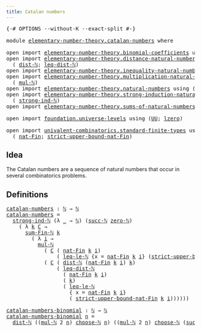```yaml
---
title: Catalan numbers
---
```


<pre class="Agda"><a id="41" class="Symbol">{-#</a> <a id="45" class="Keyword">OPTIONS</a> <a id="53" class="Pragma">--without-K</a> <a id="65" class="Pragma">--exact-split</a> <a id="79" class="Symbol">#-}</a>

<a id="84" class="Keyword">module</a> <a id="91" href="elementary-number-theory.catalan-numbers.html" class="Module">elementary-number-theory.catalan-numbers</a> <a id="132" class="Keyword">where</a>

<a id="139" class="Keyword">open</a> <a id="144" class="Keyword">import</a> <a id="151" href="elementary-number-theory.binomial-coefficients.html" class="Module">elementary-number-theory.binomial-coefficients</a> <a id="198" class="Keyword">using</a> <a id="204" class="Symbol">(</a><a id="205" href="elementary-number-theory.binomial-coefficients.html#330" class="Function Operator">_choose-ℕ_</a><a id="215" class="Symbol">)</a>
<a id="217" class="Keyword">open</a> <a id="222" class="Keyword">import</a> <a id="229" href="elementary-number-theory.distance-natural-numbers.html" class="Module">elementary-number-theory.distance-natural-numbers</a> <a id="279" class="Keyword">using</a>
  <a id="287" class="Symbol">(</a> <a id="289" href="elementary-number-theory.distance-natural-numbers.html#1255" class="Function">dist-ℕ</a><a id="295" class="Symbol">;</a> <a id="297" href="elementary-number-theory.distance-natural-numbers.html#6955" class="Function">leq-dist-ℕ</a><a id="307" class="Symbol">)</a>
<a id="309" class="Keyword">open</a> <a id="314" class="Keyword">import</a> <a id="321" href="elementary-number-theory.inequality-natural-numbers.html" class="Module">elementary-number-theory.inequality-natural-numbers</a> <a id="373" class="Keyword">using</a> <a id="379" class="Symbol">(</a><a id="380" href="elementary-number-theory.inequality-natural-numbers.html#13281" class="Function">leq-le-ℕ</a><a id="388" class="Symbol">)</a>
<a id="390" class="Keyword">open</a> <a id="395" class="Keyword">import</a> <a id="402" href="elementary-number-theory.multiplication-natural-numbers.html" class="Module">elementary-number-theory.multiplication-natural-numbers</a> <a id="458" class="Keyword">using</a>
  <a id="466" class="Symbol">(</a> <a id="468" href="elementary-number-theory.multiplication-natural-numbers.html#1286" class="Function">mul-ℕ</a><a id="473" class="Symbol">)</a>
<a id="475" class="Keyword">open</a> <a id="480" class="Keyword">import</a> <a id="487" href="elementary-number-theory.natural-numbers.html" class="Module">elementary-number-theory.natural-numbers</a> <a id="528" class="Keyword">using</a> <a id="534" class="Symbol">(</a><a id="535" href="elementary-number-theory.natural-numbers.html#1548" class="Datatype">ℕ</a><a id="536" class="Symbol">;</a> <a id="538" href="elementary-number-theory.natural-numbers.html#1569" class="InductiveConstructor">zero-ℕ</a><a id="544" class="Symbol">;</a> <a id="546" href="elementary-number-theory.natural-numbers.html#1582" class="InductiveConstructor">succ-ℕ</a><a id="552" class="Symbol">)</a>
<a id="554" class="Keyword">open</a> <a id="559" class="Keyword">import</a> <a id="566" href="elementary-number-theory.strong-induction-natural-numbers.html" class="Module">elementary-number-theory.strong-induction-natural-numbers</a> <a id="624" class="Keyword">using</a>
  <a id="632" class="Symbol">(</a> <a id="634" href="elementary-number-theory.strong-induction-natural-numbers.html#4865" class="Function">strong-ind-ℕ</a><a id="646" class="Symbol">)</a>
<a id="648" class="Keyword">open</a> <a id="653" class="Keyword">import</a> <a id="660" href="elementary-number-theory.sums-of-natural-numbers.html" class="Module">elementary-number-theory.sums-of-natural-numbers</a> <a id="709" class="Keyword">using</a> <a id="715" class="Symbol">(</a><a id="716" href="elementary-number-theory.sums-of-natural-numbers.html#1432" class="Function">sum-Fin-ℕ</a><a id="725" class="Symbol">)</a>

<a id="728" class="Keyword">open</a> <a id="733" class="Keyword">import</a> <a id="740" href="foundation.universe-levels.html" class="Module">foundation.universe-levels</a> <a id="767" class="Keyword">using</a> <a id="773" class="Symbol">(</a><a id="774" href="foundation-core.universe-levels.html#235" class="Primitive">UU</a><a id="776" class="Symbol">;</a> <a id="778" href="Agda.Primitive.html#764" class="Primitive">lzero</a><a id="783" class="Symbol">)</a>

<a id="786" class="Keyword">open</a> <a id="791" class="Keyword">import</a> <a id="798" href="univalent-combinatorics.standard-finite-types.html" class="Module">univalent-combinatorics.standard-finite-types</a> <a id="844" class="Keyword">using</a>
  <a id="852" class="Symbol">(</a> <a id="854" href="univalent-combinatorics.standard-finite-types.html#5338" class="Function">nat-Fin</a><a id="861" class="Symbol">;</a> <a id="863" href="univalent-combinatorics.standard-finite-types.html#5441" class="Function">strict-upper-bound-nat-Fin</a><a id="889" class="Symbol">)</a>
</pre>
## Idea

The Catalan numbers are a sequence of natural numbers that occur in several combinatorics problems.

## Definitions

<pre class="Agda"><a id="catalan-numbers"></a><a id="1030" href="elementary-number-theory.catalan-numbers.html#1030" class="Function">catalan-numbers</a> <a id="1046" class="Symbol">:</a> <a id="1048" href="elementary-number-theory.natural-numbers.html#1548" class="Datatype">ℕ</a> <a id="1050" class="Symbol">→</a> <a id="1052" href="elementary-number-theory.natural-numbers.html#1548" class="Datatype">ℕ</a>
<a id="1054" href="elementary-number-theory.catalan-numbers.html#1030" class="Function">catalan-numbers</a> <a id="1070" class="Symbol">=</a>
  <a id="1074" href="elementary-number-theory.strong-induction-natural-numbers.html#4865" class="Function">strong-ind-ℕ</a> <a id="1087" class="Symbol">(λ</a> <a id="1090" href="elementary-number-theory.catalan-numbers.html#1090" class="Bound">_</a> <a id="1092" class="Symbol">→</a> <a id="1094" href="elementary-number-theory.natural-numbers.html#1548" class="Datatype">ℕ</a><a id="1095" class="Symbol">)</a> <a id="1097" class="Symbol">(</a><a id="1098" href="elementary-number-theory.natural-numbers.html#1582" class="InductiveConstructor">succ-ℕ</a> <a id="1105" href="elementary-number-theory.natural-numbers.html#1569" class="InductiveConstructor">zero-ℕ</a><a id="1111" class="Symbol">)</a>
    <a id="1117" class="Symbol">(</a> <a id="1119" class="Symbol">λ</a> <a id="1121" href="elementary-number-theory.catalan-numbers.html#1121" class="Bound">k</a> <a id="1123" href="elementary-number-theory.catalan-numbers.html#1123" class="Bound">C</a> <a id="1125" class="Symbol">→</a>
      <a id="1133" href="elementary-number-theory.sums-of-natural-numbers.html#1432" class="Function">sum-Fin-ℕ</a> <a id="1143" href="elementary-number-theory.catalan-numbers.html#1121" class="Bound">k</a>
        <a id="1153" class="Symbol">(</a> <a id="1155" class="Symbol">λ</a> <a id="1157" href="elementary-number-theory.catalan-numbers.html#1157" class="Bound">i</a> <a id="1159" class="Symbol">→</a>
          <a id="1171" href="elementary-number-theory.multiplication-natural-numbers.html#1286" class="Function">mul-ℕ</a>
            <a id="1189" class="Symbol">(</a> <a id="1191" href="elementary-number-theory.catalan-numbers.html#1123" class="Bound">C</a> <a id="1193" class="Symbol">(</a> <a id="1195" href="univalent-combinatorics.standard-finite-types.html#5338" class="Function">nat-Fin</a> <a id="1203" href="elementary-number-theory.catalan-numbers.html#1121" class="Bound">k</a> <a id="1205" href="elementary-number-theory.catalan-numbers.html#1157" class="Bound">i</a><a id="1206" class="Symbol">)</a>
                <a id="1224" class="Symbol">(</a> <a id="1226" href="elementary-number-theory.inequality-natural-numbers.html#13281" class="Function">leq-le-ℕ</a> <a id="1235" class="Symbol">{</a><a id="1236" class="Argument">x</a> <a id="1238" class="Symbol">=</a> <a id="1240" href="univalent-combinatorics.standard-finite-types.html#5338" class="Function">nat-Fin</a> <a id="1248" href="elementary-number-theory.catalan-numbers.html#1121" class="Bound">k</a> <a id="1250" href="elementary-number-theory.catalan-numbers.html#1157" class="Bound">i</a><a id="1251" class="Symbol">}</a> <a id="1253" class="Symbol">(</a><a id="1254" href="univalent-combinatorics.standard-finite-types.html#5441" class="Function">strict-upper-bound-nat-Fin</a> <a id="1281" href="elementary-number-theory.catalan-numbers.html#1121" class="Bound">k</a> <a id="1283" href="elementary-number-theory.catalan-numbers.html#1157" class="Bound">i</a><a id="1284" class="Symbol">)))</a>
            <a id="1300" class="Symbol">(</a> <a id="1302" href="elementary-number-theory.catalan-numbers.html#1123" class="Bound">C</a> <a id="1304" class="Symbol">(</a> <a id="1306" href="elementary-number-theory.distance-natural-numbers.html#1255" class="Function">dist-ℕ</a> <a id="1313" class="Symbol">(</a><a id="1314" href="univalent-combinatorics.standard-finite-types.html#5338" class="Function">nat-Fin</a> <a id="1322" href="elementary-number-theory.catalan-numbers.html#1121" class="Bound">k</a> <a id="1324" href="elementary-number-theory.catalan-numbers.html#1157" class="Bound">i</a><a id="1325" class="Symbol">)</a> <a id="1327" href="elementary-number-theory.catalan-numbers.html#1121" class="Bound">k</a><a id="1328" class="Symbol">)</a>
                <a id="1346" class="Symbol">(</a> <a id="1348" href="elementary-number-theory.distance-natural-numbers.html#6955" class="Function">leq-dist-ℕ</a>
                  <a id="1377" class="Symbol">(</a> <a id="1379" href="univalent-combinatorics.standard-finite-types.html#5338" class="Function">nat-Fin</a> <a id="1387" href="elementary-number-theory.catalan-numbers.html#1121" class="Bound">k</a> <a id="1389" href="elementary-number-theory.catalan-numbers.html#1157" class="Bound">i</a><a id="1390" class="Symbol">)</a>
                  <a id="1410" class="Symbol">(</a> <a id="1412" href="elementary-number-theory.catalan-numbers.html#1121" class="Bound">k</a><a id="1413" class="Symbol">)</a>
                  <a id="1433" class="Symbol">(</a> <a id="1435" href="elementary-number-theory.inequality-natural-numbers.html#13281" class="Function">leq-le-ℕ</a>
                    <a id="1464" class="Symbol">{</a> <a id="1466" class="Argument">x</a> <a id="1468" class="Symbol">=</a> <a id="1470" href="univalent-combinatorics.standard-finite-types.html#5338" class="Function">nat-Fin</a> <a id="1478" href="elementary-number-theory.catalan-numbers.html#1121" class="Bound">k</a> <a id="1480" href="elementary-number-theory.catalan-numbers.html#1157" class="Bound">i</a><a id="1481" class="Symbol">}</a>
                    <a id="1503" class="Symbol">(</a> <a id="1505" href="univalent-combinatorics.standard-finite-types.html#5441" class="Function">strict-upper-bound-nat-Fin</a> <a id="1532" href="elementary-number-theory.catalan-numbers.html#1121" class="Bound">k</a> <a id="1534" href="elementary-number-theory.catalan-numbers.html#1157" class="Bound">i</a><a id="1535" class="Symbol">))))))</a>

<a id="catalan-numbers-binomial"></a><a id="1543" href="elementary-number-theory.catalan-numbers.html#1543" class="Function">catalan-numbers-binomial</a> <a id="1568" class="Symbol">:</a> <a id="1570" href="elementary-number-theory.natural-numbers.html#1548" class="Datatype">ℕ</a> <a id="1572" class="Symbol">→</a> <a id="1574" href="elementary-number-theory.natural-numbers.html#1548" class="Datatype">ℕ</a>
<a id="1576" href="elementary-number-theory.catalan-numbers.html#1543" class="Function">catalan-numbers-binomial</a> <a id="1601" href="elementary-number-theory.catalan-numbers.html#1601" class="Bound">n</a> <a id="1603" class="Symbol">=</a>
  <a id="1607" href="elementary-number-theory.distance-natural-numbers.html#1255" class="Function">dist-ℕ</a> <a id="1614" class="Symbol">((</a><a id="1616" href="elementary-number-theory.multiplication-natural-numbers.html#1286" class="Function">mul-ℕ</a> <a id="1622" class="Number">2</a> <a id="1624" href="elementary-number-theory.catalan-numbers.html#1601" class="Bound">n</a><a id="1625" class="Symbol">)</a> <a id="1627" href="elementary-number-theory.binomial-coefficients.html#330" class="Function Operator">choose-ℕ</a> <a id="1636" href="elementary-number-theory.catalan-numbers.html#1601" class="Bound">n</a><a id="1637" class="Symbol">)</a> <a id="1639" class="Symbol">((</a><a id="1641" href="elementary-number-theory.multiplication-natural-numbers.html#1286" class="Function">mul-ℕ</a> <a id="1647" class="Number">2</a> <a id="1649" href="elementary-number-theory.catalan-numbers.html#1601" class="Bound">n</a><a id="1650" class="Symbol">)</a> <a id="1652" href="elementary-number-theory.binomial-coefficients.html#330" class="Function Operator">choose-ℕ</a> <a id="1661" class="Symbol">(</a><a id="1662" href="elementary-number-theory.natural-numbers.html#1582" class="InductiveConstructor">succ-ℕ</a> <a id="1669" href="elementary-number-theory.catalan-numbers.html#1601" class="Bound">n</a><a id="1670" class="Symbol">))</a>
</pre>